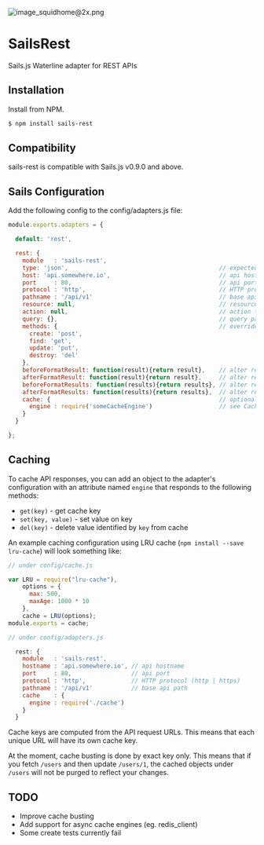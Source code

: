 ![image_squidhome@2x.png](http://i.imgur.com/RIvu9.png) 

# SailsRest

Sails.js Waterline adapter for REST APIs

## Installation

Install from NPM.

```bash
$ npm install sails-rest
```

## Compatibility

sails-rest is compatible with Sails.js v0.9.0 and above.

## Sails Configuration

Add the following config to the config/adapters.js file:

```javascript
module.exports.adapters = {

  default: 'rest',

  rest: {
    module   : 'sails-rest',
    type: 'json',                                           // expected response type (json | string | http)
    host: 'api.somewhere.io',                               // api host
    port     : 80,                                          // api port
    protocol : 'http',                                      // HTTP protocol (http | https)
    pathname : '/api/v1'                                    // base api path
    resource: null,                                         // resource path to use (overrides model name)
    action: null,                                           // action to use for the given resource ([resource]/run)
    query: {},                                              // query parameters to provide with all GET requests
    methods: {                                              // overrides default HTTP methods used for each CRUD action
      create: 'post',
      find: 'get',
      update: 'put',
      destroy: 'del'
    },
    beforeFormatResult: function(result){return result},    // alter result prior to formatting
    afterFormatResult: function(result){return result},     // alter result after formatting
    beforeFormatResults: function(results){return results}, // alter results prior to formatting
    afterFormatResults: function(results){return results},  // alter results after formatting
    cache: {                                                // optional cache engine
      engine : require('someCacheEngine')                   // see Caching below
    }
  }

};
```

## Caching

To cache API responses, you can add an object to the adapter's configuration with an attribute named `engine` that responds
to the following methods:

* `get(key)` - get cache key
* `set(key, value)` - set value on key
* `del(key)` - delete value identified by `key` from cache

An example caching configuration using LRU cache (`npm install --save lru-cache`) will look something like:

```javascript
// under config/cache.js

var LRU = require("lru-cache"),
    options = {
      max: 500,
      maxAge: 1000 * 10
    },
    cache = LRU(options);
module.exports = cache;

// under config/adapters.js

  rest: {
    module   : 'sails-rest',
    hostname : 'api.somewhere.io', // api hostname
    port     : 80,                 // api port
    protocol : 'http',             // HTTP protocol (http | https)
    pathname : '/api/v1'           // base api path
    cache    : {
      engine : require('./cache')
    }
  }
```

Cache keys are computed from the API request URLs. This means that each unique URL will have its own cache key.

At the moment, cache busting is done by exact key only. This means that if you fetch `/users` and then update
`/users/1`, the cached objects under `/users` will not be purged to reflect your changes.

## TODO

* Improve cache busting
* Add support for async cache engines (eg. redis_client)
* Some create tests currently fail